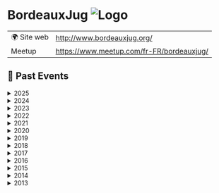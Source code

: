 # BordeauxJug ![Logo](https://example.com/logo-bordeauxjug.png)

|                                |     |
| ------------------------------ | --- |
| 🌍 Site web                    | http://www.bordeauxjug.org/ |
| Meetup | https://www.meetup.com/fr-FR/bordeauxjug/ |

<!-- EVENTS:START -->
## 📆 Past Events

<details>
<summary>2025</summary>

| Date | Event | Location | Link |
|------|--------|----------|------|
| Jeudi 13 février 2025 à 19:00 | Tabby & Continue.dev : la dream team pour un IA coding assistant | TBD | https://www.meetup.com/bordeauxjug/events/306028825/ |
| Jeudi 16 janvier 2025 à 19:00 | Optimisation des images Docker Java avec Jdeps, Jlink et les layers Docker | TBD | https://www.meetup.com/bordeauxjug/events/305522695/ |
</details>

<details>
<summary>2024</summary>

| Date | Event | Location | Link |
|------|--------|----------|------|
| Jeudi 12 décembre 2024 à 19:00 | Picocli : mets du Java dans ton terminal !  | TBD | https://www.meetup.com/bordeauxjug/events/304849722/ |
| Jeudi 14 novembre 2024 à 19:00 | IA générative en action: Intégrez les LLM dans vos applications | TBD | https://www.meetup.com/bordeauxjug/events/304423651/ |
| Jeudi 10 octobre 2024 à 19:00 | Quarkus : Greener, Better, Faster, stronger. | TBD | https://www.meetup.com/bordeauxjug/events/303769488/ |
| Jeudi 26 septembre 2024 à 19:00 | Design First : OpenApi et AsyncApi en action ! | TBD | https://www.meetup.com/bordeauxjug/events/303373620/ |
| Jeudi 18 juillet 2024 à 19:00 | JUG Off 2024 | TBD | https://www.meetup.com/bordeauxjug/events/302240218/ |
| Mercredi 19 juin 2024 à 19:00 | Java 22+ | TBD | https://www.meetup.com/bordeauxjug/events/301614999/ |
| Jeudi 06 juin 2024 à 19:00 | Wargames - Java vulnerabilities and why you should care | TBD | https://www.meetup.com/bordeauxjug/events/301350591/ |
| Jeudi 23 mai 2024 à 19:00 | Comment être un développeur à 360° en 2024 | TBD | https://www.meetup.com/bordeauxjug/events/300982636/ |
| Jeudi 04 avril 2024 à 19:00 | Builds Reproductibles avec Apache Maven | TBD | https://www.meetup.com/bordeauxjug/events/299990747/ |
| Jeudi 21 mars 2024 à 19:00 | Le versioning des APIs REST: dans la vraie vie on fait comment? | TBD | https://www.meetup.com/bordeauxjug/events/299719481/ |
| Lundi 11 mars 2024 à 19:00 | Assemblée Générales 2024 | TBD | https://www.meetup.com/bordeauxjug/events/299601637/ |
| Jeudi 15 février 2024 à 19:00 | Découvrir le Property Based Testing : De la Théorie à la Pratique avec jqwik | TBD | https://www.meetup.com/bordeauxjug/events/298948411/ |
| Jeudi 18 janvier 2024 à 19:00 | Generative IA par la pratique : cas concrets  d'un LLM en Java, LangChain4J | TBD | https://www.meetup.com/bordeauxjug/events/298313430/ |
</details>

<details>
<summary>2023</summary>

| Date | Event | Location | Link |
|------|--------|----------|------|
| Jeudi 23 novembre 2023 à 19:00 | Les promesses de Loom ... Soyez au rendez-vous ! | TBD | https://www.meetup.com/bordeauxjug/events/297384459/ |
| Jeudi 26 octobre 2023 à 19:00 | La recherche à l'ère de l'IA | TBD | https://www.meetup.com/bordeauxjug/events/296632690/ |
| Jeudi 06 juillet 2023 à 19:00 | JUG Off 2023 | TBD | https://www.meetup.com/bordeauxjug/events/294526561/ |
| Jeudi 08 juin 2023 à 19:00 | Laptop as Code | TBD | https://www.meetup.com/bordeauxjug/events/293890281/ |
| Jeudi 27 avril 2023 à 19:00 | Fluid Pull Request | TBD | https://www.meetup.com/bordeauxjug/events/292991518/ |
| Jeudi 06 avril 2023 à 19:00 | CRaC vs GraalVM, pour un démarrage rapide | TBD | https://www.meetup.com/bordeauxjug/events/292473540/ |
| Lundi 13 mars 2023 à 19:00 | AG 2023 | TBD | https://www.meetup.com/bordeauxjug/events/292117139/ |
| Jeudi 23 février 2023 à 19:00 | JOOQ, joy of SQL | TBD | https://www.meetup.com/bordeauxjug/events/291725364/ |
</details>

<details>
<summary>2022</summary>

| Date | Event | Location | Link |
|------|--------|----------|------|
| Jeudi 15 décembre 2022 à 19:00 | 400 API et 2000 types : genèse du nouveau client Java pour Elasticsearch | TBD | https://www.meetup.com/bordeauxjug/events/290213190/ |
| Mardi 18 octobre 2022 à 19:00 | Micronaut Test Resources | TBD | https://www.meetup.com/bordeauxjug/events/289013582/ |
| Jeudi 22 septembre 2022 à 19:00 | Programmation Asynchrone avec Loom | TBD | https://www.meetup.com/bordeauxjug/events/288362719/ |
| Jeudi 09 juin 2022 à 19:00 | Quarkus World Tour 2022 s'arrête au BordeauxJUG | TBD | https://www.meetup.com/bordeauxjug/events/286319172/ |
| Samedi 28 mai 2022 à 10:00 | Workshop Kafka Streams 101 | TBD | https://www.meetup.com/bordeauxjug/events/285941366/ |
| Jeudi 12 mai 2022 à 19:00 | Architecture microservices & cohérence des données : mais comment pour de vrai ? | TBD | https://www.meetup.com/bordeauxjug/events/285680552/ |
| Jeudi 07 avril 2022 à 19:00 | Développer un opérateur Kubernetes en Java, c'est possible ! | TBD | https://www.meetup.com/bordeauxjug/events/284935523/ |
| Jeudi 24 mars 2022 à 19:00 | A GraphQL-based Schema Architecture for Microservices | Online | https://www.meetup.com/bordeauxjug/events/284773930/ |
| Jeudi 10 mars 2022 à 19:00 | AG 2022 | TBD | https://www.meetup.com/bordeauxjug/events/284450934/ |
</details>

<details>
<summary>2021</summary>

| Date | Event | Location | Link |
|------|--------|----------|------|
| Jeudi 09 décembre 2021 à 19:00 | Blockchain: fondements technologiques et cas d'usage | TBD | https://www.meetup.com/bordeauxjug/events/282476863/ |
| Mardi 16 novembre 2021 à 19:00 | Java 17 la dernière LTS par Rémi Forax | TBD | https://www.meetup.com/bordeauxjug/events/281736541/ |
| Jeudi 16 septembre 2021 à 19:00 | Quarkus World Tour s'arrête à Bordeaux | Online | https://www.meetup.com/bordeauxjug/events/280673402/ |
| Jeudi 08 juillet 2021 à 19:00 | JUG Off 2021 | TBD | https://www.meetup.com/bordeauxjug/events/279257003/ |
| Jeudi 24 juin 2021 à 19:00 | Java côté serveur : 22 ans et toujours fringuant ! | Online | https://www.meetup.com/bordeauxjug/events/278914207/ |
| Jeudi 20 mai 2021 à 19:00 | Gradle 7: Le guide de survie Gradle | Online | https://www.meetup.com/bordeauxjug/events/278050081/ |
| Jeudi 22 avril 2021 à 19:00 | Java 16 - Les nouveautés | Online | https://www.meetup.com/bordeauxjug/events/277451860/ |
| Lundi 22 mars 2021 à 19:00 | AG 2021 | Online | https://www.meetup.com/bordeauxjug/events/277008416/ |
| Jeudi 11 mars 2021 à 19:00 | JHipster ❤️ Quarkus: Supersonic, Subatomic Full Stack Application | Online | https://www.meetup.com/bordeauxjug/events/276719004/ |
| Jeudi 18 février 2021 à 19:00 | Hibernate in complex projects – Can we be a little faster? | Online | https://www.meetup.com/bordeauxjug/events/276178510/ |
| Jeudi 21 janvier 2021 à 19:00 | Don't fear outdated caches -- change data capture to the rescue!  | Online | https://www.meetup.com/bordeauxjug/events/275773605/ |
</details>

<details>
<summary>2020</summary>

| Date | Event | Location | Link |
|------|--------|----------|------|
| Jeudi 17 décembre 2020 à 19:00 | 3 easy improvements in your microservices architecture | Online | https://www.meetup.com/bordeauxjug/events/275058477/ |
| Jeudi 19 novembre 2020 à 19:00 | Plug-in Architectures for Java with Layrry and the Java Module System | Online | https://www.meetup.com/bordeauxjug/events/274507026/ |
| Jeudi 15 octobre 2020 à 19:00 | Mieux maîtriser la performance applicative avec la librairie de test QuickPerf | Online | https://www.meetup.com/bordeauxjug/events/273864451/ |
| Jeudi 10 septembre 2020 à 19:00 | Spring Boot Loves K8s | Online | https://www.meetup.com/bordeauxjug/events/272912566/ |
| Jeudi 09 juillet 2020 à 19:00 | JUG Off 2020 | TBD | https://www.meetup.com/bordeauxjug/events/271759227/ |
| Jeudi 25 juin 2020 à 19:00 | Profiling et monitoring de JVM avec Arthas | Online | https://www.meetup.com/bordeauxjug/events/271338389/ |
| Jeudi 28 mai 2020 à 19:00 | Artificial Intelligence on Quarkus: I love it when an OptaPlan comes together | Online | https://www.meetup.com/bordeauxjug/events/270786885/ |
| Jeudi 30 avril 2020 à 19:00 | La concurrence sans s’emmêler les ficelles avec Project Loom | Online | https://www.meetup.com/bordeauxjug/events/270182876/ |
| Jeudi 20 février 2020 à 19:00 | Montée de version sans interruption de services | TBD | https://www.meetup.com/bordeauxjug/events/268624020/ |
| Jeudi 23 janvier 2020 à 19:00 | News du support de Kotlin dans Spring ? Et Spring Boot avec GraalVM native | TBD | https://www.meetup.com/bordeauxjug/events/267666612/ |
| Jeudi 16 janvier 2020 à 19:00 | AG 2020 | TBD | https://www.meetup.com/bordeauxjug/events/267863950/ |
</details>

<details>
<summary>2019</summary>

| Date | Event | Location | Link |
|------|--------|----------|------|
| Jeudi 12 décembre 2019 à 19:00 | La modularité au (micro) service de l'espace client Orange | TBD | https://www.meetup.com/bordeauxjug/events/266994044/ |
| Jeudi 21 novembre 2019 à 19:00 | Introduction à la programmation par contraintes | TBD | https://www.meetup.com/bordeauxjug/events/266232132/ |
| Jeudi 17 octobre 2019 à 19:00 | La JVM et Docker, vers une symbiose parfaite ! | TBD | https://www.meetup.com/bordeauxjug/events/265368300/ |
| Jeudi 05 septembre 2019 à 19:00 | Quarkus: Supersonique Subatomique Java  | TBD | https://www.meetup.com/bordeauxjug/events/263399748/ |
| Jeudi 11 juillet 2019 à 19:30 | JUG Off 2019 | TBD | https://www.meetup.com/bordeauxjug/events/262595991/ |
| Jeudi 06 juin 2019 à 19:00 | Le DDD et les patterns tactiques | TBD | https://www.meetup.com/bordeauxjug/events/261789353/ |
| Jeudi 16 mai 2019 à 19:00 | Java 11, 12.. c'est le moment de remplacer son JDK 8 | TBD | https://www.meetup.com/bordeauxjug/events/261250540/ |
| Jeudi 25 avril 2019 à 19:00 | Construire une architecture élastique basée sur les événements dans AWS | TBD | https://www.meetup.com/bordeauxjug/events/260351006/ |
| Jeudi 21 mars 2019 à 19:00 | Etre productif avec JHipster | TBD | https://www.meetup.com/bordeauxjug/events/259556423/ |
| Jeudi 21 février 2019 à 19:00 | Back to Basics : Ne perdez plus votre Temps avec les Dates | TBD | https://www.meetup.com/bordeauxjug/events/258695264/ |
| Jeudi 17 janvier 2019 à 19:00 | Micronaut puis Flutter | TBD | https://www.meetup.com/bordeauxjug/events/257938877/ |
| Jeudi 10 janvier 2019 à 19:00 | AG 2019 | TBD | https://www.meetup.com/bordeauxjug/events/257862112/ |
</details>

<details>
<summary>2018</summary>

| Date | Event | Location | Link |
|------|--------|----------|------|
| Jeudi 13 décembre 2018 à 19:00 | Web components en 2018, on en est où ? | TBD | https://www.meetup.com/bordeauxjug/events/257016263/ |
| Jeudi 15 novembre 2018 à 19:00 | Au delà des brokers: un tour de l'environnement Kafka | TBD | https://www.meetup.com/bordeauxjug/events/256161168/ |
| Jeudi 11 octobre 2018 à 19:00 | Ceinture noire Karate en tests d'API REST | TBD | https://www.meetup.com/bordeauxjug/events/255244535/ |
| Jeudi 20 septembre 2018 à 19:00 | Soirée Apache Maven | TBD | https://www.meetup.com/bordeauxjug/events/254457225/ |
| Jeudi 12 juillet 2018 à 19:00 | JUG Off 2018 | TBD | https://www.meetup.com/bordeauxjug/events/252304027/ |
| Mercredi 20 juin 2018 à 19:00 | Mettre en place simplement la sécurité de ces applications avec Keycloak | TBD | https://www.meetup.com/bordeauxjug/events/251623732/ |
| Jeudi 17 mai 2018 à 19:00 | Soirée BlockChain | TBD | https://www.meetup.com/bordeauxjug/events/250558478/ |
| Mercredi 25 avril 2018 à 19:00 | Applications réactives avec Eclipse Vert.x | TBD | https://www.meetup.com/bordeauxjug/events/249581959/ |
| Jeudi 29 mars 2018 à 19:00 | Boîte à outils mémoire de la JVM ... | TBD | https://www.meetup.com/bordeauxjug/events/248955519/ |
| Jeudi 15 février 2018 à 19:00 | Mettez à profit toutes les fonctionnalités de Kubernetes pour vos microservices | TBD | https://www.meetup.com/bordeauxjug/events/247490956/ |
| Jeudi 18 janvier 2018 à 19:00 | Soirée Gilded-Rose  | TBD | https://www.meetup.com/bordeauxjug/events/246724353/ |
</details>

<details>
<summary>2017</summary>

| Date | Event | Location | Link |
|------|--------|----------|------|
| Jeudi 14 décembre 2017 à 19:00 | AG 2017 | TBD | https://www.meetup.com/bordeauxjug/events/245811130/ |
| Jeudi 07 décembre 2017 à 19:00 | Modernisez vos API, passez à GraphQL! | TBD | https://www.meetup.com/bordeauxjug/events/245214238/ |
| Jeudi 16 novembre 2017 à 19:00 | Clean Code – Comment coder propre | TBD | https://www.meetup.com/bordeauxjug/events/244964590/ |
| Jeudi 12 octobre 2017 à 19:00 | Serverless avec AWS Lambda ? | TBD | https://www.meetup.com/bordeauxjug/events/243960460/ |
| Mercredi 13 septembre 2017 à 19:00 | Préparez vous à la modularité selon Java 9 par Alexis Hassler | TBD | https://www.meetup.com/bordeauxjug/events/243122966/ |
| Jeudi 06 juillet 2017 à 21:30 | JUG OFF | TBD | https://www.meetup.com/bordeauxjug/events/241343292/ |
| Jeudi 06 juillet 2017 à 19:00 | Raspberry Pi with Java 9 (au LABRI) | TBD | https://www.meetup.com/bordeauxjug/events/241198031/ |
| Jeudi 22 juin 2017 à 19:00 | DDD, P&A, ES, CQRS, ETC | TBD | https://www.meetup.com/bordeauxjug/events/240754591/ |
| Jeudi 08 juin 2017 à 19:00 | Stream Processing avec Apache Flink | TBD | https://www.meetup.com/bordeauxjug/events/240460871/ |
| Jeudi 04 mai 2017 à 19:00 | Ingest Node : (Ré)indexer et enrichir des documents dans ElasticSearch | TBD | https://www.meetup.com/bordeauxjug/events/239283917/ |
| Jeudi 13 avril 2017 à 19:00 | Living documentation, ou comment faire de la documentation sans l'écrire. | TBD | https://www.meetup.com/bordeauxjug/events/238993162/ |
| Jeudi 23 mars 2017 à 19:00 | TypeScript : dès lundi sur votre App Legacy | TBD | https://www.meetup.com/bordeauxjug/events/238356406/ |
| Jeudi 12 janvier 2017 à 19:00 | Functional web applications with Kotlin and Spring 5 | TBD | https://www.meetup.com/bordeauxjug/events/236351273/ |
</details>

<details>
<summary>2016</summary>

| Date | Event | Location | Link |
|------|--------|----------|------|
| Jeudi 15 décembre 2016 à 19:00 | "Plateforme dynamique, #docker #dns #scalabilité... Où sont mes microservices ?" | TBD | https://www.meetup.com/bordeauxjug/events/235866651/ |
| Mercredi 07 décembre 2016 à 19:00 | AG 2016 | TBD | https://www.meetup.com/bordeauxjug/events/235866508/ |
| Jeudi 17 novembre 2016 à 19:00 | SonarLint et SonarQube pour détecter les bugs, code smells et vulnérabilités | TBD | https://www.meetup.com/bordeauxjug/events/235485040/ |
| Jeudi 27 octobre 2016 à 19:00 | Java EE, Micro Profile, TypeScript et Angular 2 | TBD | https://www.meetup.com/bordeauxjug/events/234702577/ |
| Jeudi 22 septembre 2016 à 19:00 | Ionic, un framework mobile hybride fun et addictif | TBD | https://www.meetup.com/bordeauxjug/events/233895791/ |
| Mardi 05 juillet 2016 à 19:00 | Bordeaux JUG Off 2016 | TBD | https://www.meetup.com/bordeauxjug/events/232348696/ |
| Jeudi 09 juin 2016 à 19:00 | Eclipse Che: the Next-Gen Eclipse IDE | TBD | https://www.meetup.com/bordeauxjug/events/231401974/ |
| Jeudi 12 mai 2016 à 19:00 | Hawkular Powers: Le Dev au pistolet d'Ops | TBD | https://www.meetup.com/bordeauxjug/events/230822572/ |
| Mardi 12 avril 2016 à 19:00 | JIGSAW notre sauveur | TBD | https://www.meetup.com/bordeauxjug/events/230045752/ |
| Jeudi 31 mars 2016 à 19:00 | De Zéro à Héros avec Spring Boot | TBD | https://www.meetup.com/bordeauxjug/events/229566440/ |
| Mercredi 10 février 2016 à 19:00 | Let's React | TBD | https://www.meetup.com/bordeauxjug/events/228464263/ |
| Jeudi 21 janvier 2016 à 19:00 | Quickie Party | TBD | https://www.meetup.com/bordeauxjug/events/228184140/ |
</details>

<details>
<summary>2015</summary>

| Date | Event | Location | Link |
|------|--------|----------|------|
| Mardi 15 décembre 2015 à 19:00 | AG 2015 | TBD | https://www.meetup.com/bordeauxjug/events/227402106/ |
| Jeudi 10 décembre 2015 à 19:00 | Intégration Spark/Cassandra, théorie et pratique | TBD | https://www.meetup.com/bordeauxjug/events/227072081/ |
| Jeudi 19 novembre 2015 à 19:00 | Machine Learning avec Spark | TBD | https://www.meetup.com/bordeauxjug/events/226638295/ |
| Jeudi 22 octobre 2015 à 19:00 | Continuous Delivery avec Jenkins et Docker | TBD | https://www.meetup.com/bordeauxjug/events/226039925/ |
| Jeudi 24 septembre 2015 à 19:00 | Asciidoctor RTFM | TBD | https://www.meetup.com/bordeauxjug/events/225140026/ |
| Mercredi 08 juillet 2015 à 19:00 | Jug Off 2015 | TBD | https://www.meetup.com/bordeauxjug/events/223699329/ |
| Mercredi 17 juin 2015 à 19:00 | Hibernate OGM : ORM et NoSQL sont-ils solubles? | TBD | https://www.meetup.com/bordeauxjug/events/222982961/ |
| Mardi 05 mai 2015 à 19:00 | Convention over configuration: the Gradle Way | TBD | https://www.meetup.com/bordeauxjug/events/222040907/ |
| Jeudi 16 avril 2015 à 19:00 | À la découverte de MongoDB 3.0 ! | TBD | https://www.meetup.com/bordeauxjug/events/221648599/ |
| Jeudi 19 mars 2015 à 19:00 | Soirée Cassandra avec Sébastien Augereau | TBD | https://www.meetup.com/bordeauxjug/events/220850469/ |
| Jeudi 05 février 2015 à 19:00 | Lucy in the cloud with Docker | TBD | https://www.meetup.com/bordeauxjug/events/220124167/ |
| Jeudi 22 janvier 2015 à 19:00 | LP4J, a song of Java, MIDI and websockets | TBD | https://www.meetup.com/bordeauxjug/events/219792716/ |
</details>

<details>
<summary>2014</summary>

| Date | Event | Location | Link |
|------|--------|----------|------|
| Jeudi 11 décembre 2014 à 19:00 | Jeudi 11 décembre : AG du JUG | TBD | https://www.meetup.com/bordeauxjug/events/218973416/ |
| Jeudi 04 décembre 2014 à 19:00 | Jeudi 4 Décembre : Soirée JHipster | TBD | https://www.meetup.com/bordeauxjug/events/218765429/ |
| Jeudi 13 novembre 2014 à 19:00 | Introduction à Clojure et Live Coding | TBD | https://www.meetup.com/bordeauxjug/events/218255602/ |
| Jeudi 23 octobre 2014 à 19:00 | CDI Today... and Tomorow (A. Goncalves) | TBD | https://www.meetup.com/bordeauxjug/events/213012482/ |
| Jeudi 25 septembre 2014 à 19:00 | La persistance polyglotte ou comment intégrer quatre moteurs de bases de données | TBD | https://www.meetup.com/bordeauxjug/events/207221112/ |
| Lundi 07 juillet 2014 à 19:00 | Jug Off au Connemara | TBD | https://www.meetup.com/bordeauxjug/events/192113902/ |
| Mercredi 11 juin 2014 à 19:00 | Appliquer le Web aux données | TBD | https://www.meetup.com/bordeauxjug/events/186439052/ |
| Jeudi 22 mai 2014 à 19:00 | Des applications réactives avec Spring 4, AngularDart et Websocket | TBD | https://www.meetup.com/bordeauxjug/events/182201392/ |
| Mercredi 09 avril 2014 à 19:00 | Java 8 Lambdas and Devices | TBD | https://www.meetup.com/bordeauxjug/events/170169002/ |
| Jeudi 03 avril 2014 à 19:00 | Groovy vs Java 8 | TBD | https://www.meetup.com/bordeauxjug/events/173192882/ |
| Samedi 22 mars 2014 à 14:00 | Wikidata Workshop | TBD | https://www.meetup.com/bordeauxjug/events/168636382/ |
| Jeudi 13 mars 2014 à 19:00 | Live coding: Web temps réel avec Play 2 | TBD | https://www.meetup.com/bordeauxjug/events/170163822/ |
| Samedi 15 février 2014 à 12:00 | Dart Flight school | TBD | https://www.meetup.com/bordeauxjug/events/164822362/ |
| Jeudi 13 février 2014 à 19:00 | JavaEE : Apache TomEE | TBD | https://www.meetup.com/bordeauxjug/events/164013362/ |
| Jeudi 16 janvier 2014 à 19:00 | Java 8 : lambdas, Streams et Collectors, le nouveau visage de l’API Collection | TBD | https://www.meetup.com/bordeauxjug/events/158426962/ |
</details>

<details>
<summary>2013</summary>

| Date | Event | Location | Link |
|------|--------|----------|------|
| Lundi 16 décembre 2013 à 19:00 | AG 2013 du BordeauxJUG | TBD | https://www.meetup.com/bordeauxjug/events/149668812/ |
| Mercredi 11 décembre 2013 à 19:00 | Lambdas, from the great closure war to Java 8, an unexpected journey | TBD | https://www.meetup.com/bordeauxjug/events/153792532/ |
| Jeudi 14 novembre 2013 à 19:00 | Jeudi 14 Nov: What's The Fold | TBD | https://www.meetup.com/bordeauxjug/events/148668382/ |
| Jeudi 17 octobre 2013 à 19:00 | Jeudi 17 Oct: Les lambdas arrivent, mais avez-vous bien compris les Generics ? | TBD | https://www.meetup.com/bordeauxjug/events/143511422/ |
</details>
<!-- EVENTS:END -->